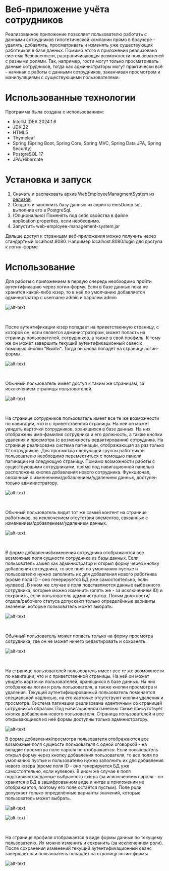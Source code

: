 # Веб-приложение учёта сотрудников
Реализованное приложение позволяет пользователю работать с данными сотрудников гипотетической компании прямо в браузере - удалять, добавлять, просматривать и изменять уже существующих работников в базе данных. Помимо этого в приложении реализована система безопасности, разграничивающая возможности пользователей с разными ролями. Так, например, гости могут только просматривать данные сотрудников, тогда как администраторы могут практически всё - начиная с работы с данными сотрудников, заканчивая просмотром и манипуляциями с существующими пользователями.
# Использованные технологии
Программа была создана с использованием:
* IntelliJ IDEA 2024.1.6
* JDK 22
* HTML5
* Thymeleaf 
* Spring (Spring Boot, Spring Core, Spring MVC, Spring Data JPA, Spring Security)
* PostgreSQL 17
* JPA/Hibernate 
# Установка и запуск
1. Скачать и распаковать архив WebEmployeeManagmentSystem из [релизов](https://github.com/qwert312/Web-Employee-Management-System/releases/latest).
2. Создать и заполнить базу данных из скрипта emsDump.sql, выполнив его в PostgreSql.
3. (Опционально) Поменять под себя свойства в файле application.properties, если необходимо.
4. Запустить web-employee-management-system.jar

Дальше доступ к страницам веб-приложения можно получить через стандартный localhost:8080. Например localhost:8080/login для доступа к логин-форме
# Использование
Для работы с приложением в первую очередь необходимо пройти аутентификацию через логин-форму. Если в базе данных пока не хранится какой-либо юзер, то в неё по умолчанию добавляется администратор с username admin и паролем admin

![alt-text](images/image1.png)

&ensp;

После аутентификации юзер попадает на приветственную страницу, с которой он, если является администратором, может попасть на страницу пользователей, сотрудников, а также в свой профиль. К тому же он может завершить текущий аутентификационный сеанс с помощью кнопки "Выйти". Тогда он снова попадёт на страницу логин-формы.

![alt-text](images/image2.png)

&ensp;

Обычный пользователь имеет доступ к таким же страницам, за исключением страницы пользователей.

![alt-text](images/image3.png)

&ensp;

На странице сотрудников пользователь имеет все те же возможности по навигации, что и с приветственной страницы. На ней он может увидеть карточки сотрудников, хранящихся в базе данных. На них отображены имя-фамилия сотрудника и его должность, а также кнопки удаления и просмотра (с возможность редактирования) сотрудника. На странице реализована система пагинации, отображающая за раз только 12 сотрудников. Для просмотра следующей группы работников пользователю необходимо переместиться с помощью панели пагинации на следующую страницу. Помимо возможности работы с существующими сотрудниками, прямо под навигационной панелью расположена кнопка добавления нового сотрудника. Функционал, связанный с изменением/добавлением/удалением данных, доступен только администратору.

![alt-text](images/image4.png)

&ensp;

Обычный пользователь видит тот же самый контент на странице работников, за исключением отсутствия элементов, связанных с изменением/добавлением/удалением данных.

![alt-text](images/image5.png)

&ensp;

В форме добавления/изменения сотрудника отображаются все возможные поля сущности сотрудника из базы данных. Если пользователь зашёл как администратор и открыл форму через кнопку добавления сотрудника, то все поля по умолчанию пустые и пользователю нужно заполнить их для добавления нового работника (кроме поля ID - оно генерируется БД уже самостоятельно, если нулевое). В ином же случае в поля подставляются данные выбранного сотрудника, которые можно изменить (опять же - за исключением ID) и сохранить, если пользователь администратор. Полям должности/отдела/рабочего статуса допускают только определённые варианты значений, которые пользователь может выбрать.

![alt-text](images/image6.png)

&ensp;

Обычный пользователь может попасть только на форму просмотра сотрудника, где он не может ничего редактировать и сохранять.

![alt-text](images/image7.png)

&ensp;

На странице пользователей пользователь имеет все те же возможности по навигации, что и с приветственной страницы. На ней он может увидеть карточки пользователей, хранящихся в базе данных. На них отображены логин и роль пользователя, а также кнопки просмотра и удаления. Текущий аутентифицированный пользователь помечается специальной надписью, на его карточке отсутствуют кнопки удаления и просмотра. Система пагинации реализована идентичным со страницей сотрудников образом. Под навигационной панелью также присутствует кнопка добавления нового пользователя. Страница пользователей и все открывающиеся из неё формы доступны только администратору.

![alt-text](images/image8.png)

В форме добавления/просмотра пользователя отображаются все возможные поля сущности пользователя с одной оговоркой - на вкладке просмотра поле пароля не отображается. Если пользователь открыл форму через кнопку добавления пользователя, то все поля по умолчанию пустые и пользователю нужно заполнить их для добавления нового юзера (кроме поля ID - оно генерируется БД уже самостоятельно, если нулевое). В ином же случае в поля подставляются данные выбранного юзера (за исключением пароля - он хранится в БД в зашифрованном виде и нигде в приложении не отображается, поэтому его поле остаётся пустым). Поле роли допускает только определённые варианты значений, которые пользователь может выбрать.

![alt-text](images/image9.png)

![alt-text](images/image10.png)

&ensp;

На странице профиля отображается в виде формы данные по текущему пользователю. Их можно изменить и сохранить (за исключением роли). После сохранения изменений текущий аутентификационный сеанс завершается и пользователь попадает на страницу логин-формы.

![alt-text](images/image11.png)